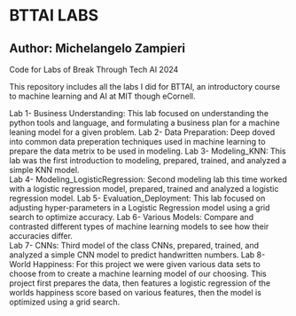 # BTTAI LABS
## Author: Michelangelo Zampieri
Code for Labs of Break Through Tech AI 2024

This repository includes all the labs I did for BTTAI, an introductory course to machine learning and AI at MIT though eCornell. 

Lab 1- Business Understanding: This lab focused on understanding the python tools and language, and formulating a business plan for a machine leaning model for a given problem.
Lab 2- Data Preparation: Deep doved into common data preperation techniques used in machine learning to prepare the data metrix to be used in modeling. 
Lab 3- Modeling_KNN: This lab was the first introduction to modeling, prepared, trained, and analyzed a simple KNN model.  
Lab 4- Modeling_LogisticRegression: Second modeling lab this time worked with a logistic regression model, prepared, trained and analyzed a logistic regression model. 
Lab 5- Evaluation_Deployment: This lab focused on adjusting hyper-parameters in a Logistic Regression model using a grid search to optimize accuracy. 
Lab 6- Various Models: Compare and contrasted different types of machine learning models to see how their accuracies differ.  
Lab 7- CNNs: Third model of the class CNNs, prepared, trained, and analyzed a simple CNN model to predict handwritten numbers. 
Lab 8- World Happiness: For this project we were given various data sets to choose from to create a machine learning model of our choosing. This project first prepares the data, then features a logistic regression of the worlds happiness score based on various features, then the model is optimized using a grid search.  
